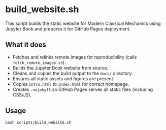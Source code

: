 # build_website.sh

This script builds the static website for Modern Classical Mechanics using Jupyter Book and prepares it for GitHub Pages deployment.

## What it does
- Fetches and relinks remote images for reproducibility (calls `fetch_remote_images.sh`).
- Builds the Jupyter Book website from source.
- Cleans and copies the build output to the `docs/` directory.
- Ensures all static assets and figures are present.
- Copies `intro.html` to `index.html` for correct homepage.
- Creates `.nojekyll` so GitHub Pages serves all static files (including CSS/JS).

## Usage
```bash
bash scripts/build_website.sh
```
